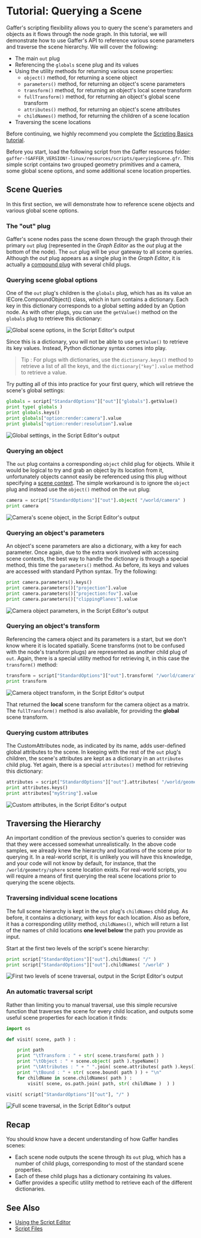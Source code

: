 # Tutorial: Querying a Scene #

Gaffer's scripting flexibility allows you to query the scene's parameters and objects as it flows through the node graph. In this tutorial, we will demonstrate how to use Gaffer's API to reference various scene parameters and traverse the scene hierarchy. We will cover the following:

- The main `out` plug
- Referencing the `globals` scene plug and its values
- Using the utility methods for returning various scene properties:
    - `object()` method, for returning a scene object
    - `parameters()` method, for returning an object's scene parameters
    - `transform()` method, for returning an object's local scene transform
    - `fullTransform()` method, for returning an object's global scene transform
    - `attributes()` method, for returning an object's scene attributes
    - `childNames()` method, for returning the children of a scene location
- Traversing the scene locations

Before continuing, we highly recommend you complete the [Scripting Basics tutorial](../GettingStarted/index.md).

Before you start, load the following script from the Gaffer resources folder: `gaffer-!GAFFER_VERSION!-linux/resources/scripts/queryingScene.gfr`. This simple script contains two grouped geometry primitives and a camera, some global scene options, and some additional scene location properties.


## Scene Queries ##

In this first section, we will demonstrate how to reference scene objects and various global scene options.


### The "out" plug ###

Gaffer's scene nodes pass the scene down through the graph through their primary `out` plug (represented in the _Graph Editor_ as the _out_ plug at the bottom of the node). The `out` plug will be your gateway to all scene queries. Although the _out_ plug appears as a single plug in the _Graph Editor_, it is actually a [compound plug](../CompoundPlugs/index.md) with several child plugs.


### Querying scene global options ###

One of the `out` plug's children is the `globals` plug, which has as its value an IECore.CompoundObject() class, which in turn contains a dictionary. Each key in this dictionary corresponds to a global setting added by an Option node. As with other plugs, you can use the `getValue()` method on the `globals` plug to retrieve this dictionary:

![Global scene options, in the Script Editor's output](images/scriptOutputCompoundObject.png "Global scene options, in the Script Editor's output")

Since this is a dictionary, you will not be able to use `getValue()` to retrieve its key values. Instead, Python dictionary syntax comes into play.

> Tip :
> For plugs with dictionaries, use the `dictionary.keys()` method to retrieve a list of all the keys, and the `dictionary["key"].value` method to retrieve a value.

Try putting all of this into practice for your first query, which will retrieve the scene's global settings:

```python
globals = script["StandardOptions"]["out"]["globals"].getValue()
print type( globals )
print globals.keys()
print globals["option:render:camera"].value
print globals["option:render:resolution"].value
```

![Global settings, in the Script Editor's output](images/scriptOutputGlobals.png "Global settings, in the Script Editor's output")


### Querying an object ###

The `out` plug contains a corresponding `object` child plug for objects. While it would be logical to try and grab an object by its location from it, unfortunately objects cannot easily be referenced using this plug without specifying a [scene context](../SceneContext/index.md). The simple workaround is to ignore the `object` plug and instead use the `object()` method on the `out` plug:

```python
camera = script["StandardOptions"]["out"].object( "/world/camera" )
print camera
```

![Camera's scene object, in the Script Editor's output](images/scriptOutputCameraObject.png "Camera's scene object, in the Script Editor's output")


### Querying an object's parameters ###

An object's scene parameters are also a dictionary, with a key for each parameter. Once again, due to the extra work involved with accessing scene contexts, the best way to handle the dictionary is through a special method, this time the `parameters()` method. As before, its keys and values are accessed with standard Python syntax. Try the following:

```python
print camera.parameters().keys()
print camera.parameters()["projection"].value
print camera.parameters()["projection:fov"].value
print camera.parameters()["clippingPlanes"].value
```

![Camera object parameters, in the Script Editor's output](images/scriptOutputCameraObjectParameters.png "Camera object parameters, in the Script Editor's output")


### Querying an object's transform ###

Referencing the camera object and its parameters is a start, but we don't know where it is located spatially. Scene transforms (not to be confused with the node's transform plugs) are represented as another child plug of `out`. Again, there is a special utility method for retrieving it, in this case the `transform()` method:

```python
transform = script["StandardOptions"]["out"].transform( "/world/camera" )
print transform
```

![Camera object transform, in the Script Editor's output](images/scriptOutputCameraObjectTransform.png "Camera object transform, in the Script Editor's output")

That returned the **local** scene transform for the camera object as a matrix. The `fullTransform()` method is also available, for providing the **global** scene transform.


### Querying custom attributes ###

The CustomAttributes node, as indicated by its name, adds user-defined global attributes to the scene. In keeping with the rest of the `out` plug's children, the scene's attributes are kept as a dictionary in an `attributes` child plug. Yet again, there is a special `attributes()` method for retrieving this dictionary:

```python
attributes = script["StandardOptions"]["out"].attributes( "/world/geometry/sphere" )
print attributes.keys()
print attributes["myString"].value
```

![Custom attributes, in the Script Editor's output](images/scriptOutputCustomAttributes.png "Custom attributes, Script Editor's output")

<!-- TODO: ? If the sphere had a shader assigned to it, that would appear as `a["shader"]`, but we've deliberately left that out for now to keep this tutorial renderer agnostic. -->


## Traversing the Hierarchy ##

An important condition of the previous section's queries to consider was that they were accessed somewhat unrealistically. In the above code samples, we already knew the hierarchy and locations of the scene prior to querying it. In a real-world script, it is unlikely you will have this knowledge, and your code will not know by default, for instance, that the `/world/geometry/sphere` scene location exists. For real-world scripts, you will require a means of first querying the real scene locations prior to querying the scene objects.

### Traversing individual scene locations ###

The full scene hierarchy is kept in the `out` plug's `childNames` child plug. As before, it contains a dictionary, with keys for each location. Also as before, it has a corresponding utility method, `childNames()`, which will return a list of the names of child locations **one level below** the path you provide as input.

Start at the first two levels of the script's scene hierarchy:

```python
print script["StandardOptions"]["out"].childNames( "/" )
print script["StandardOptions"]["out"].childNames( "/world" )
```

![First two levels of scene traversal, output in the Script Editor's output](images/scriptOutputTraversal.png "First two levels of scene traversal, in the Script Editor's output")


### An automatic traversal script ###

Rather than limiting you to manual traversal, use this simple recursive function that traverses the scene for every child location, and outputs some useful scene properties for each location it finds:

```python
import os

def visit( scene, path ) :

	print path
	print "\tTransform : " + str( scene.transform( path ) )
	print "\tObject : " + scene.object( path ).typeName()
	print "\tAttributes : " + " ".join( scene.attributes( path ).keys() )
	print "\tBound : " + str( scene.bound( path ) ) + "\n"
	for childName in scene.childNames( path ) :
		visit( scene, os.path.join( path, str( childName )  ) )

visit( script["StandardOptions"]["out"], "/" )
```

![Full scene traversal, in the Script Editor's output](images/scriptOutputFullTraversal.png "Full scene traversal, in the Script Editor's output")


## Recap ##

You should know have a decent understanding of how Gaffer handles scenes:
- Each scene node outputs the scene through its `out` plug, which has a number of child plugs, corresponding to most of the standard scene properties.
- Each of these child plugs has a dictionary containing its values.
- Gaffer provides a specific utility method to retrieve each of the different dictionaries.

<!-- TODO: ? There's a little more to learn in terms of the APIs for the particular Cortex objects that might be returned by a query,  -->


## See Also ##

- [Using the Script Editor](../ScriptEditor/index.md)
- [Script Files](../ScriptFiles/index.md)
